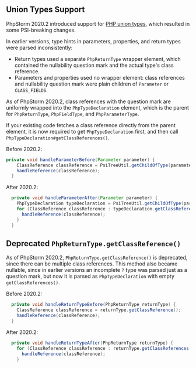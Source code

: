 [//]: # (title: Incompatible PHP OpenAPI changes in PhpStorm 2020.2)

<!-- Copyright 2000-2022 JetBrains s.r.o. and other contributors. Use of this source code is governed by the Apache 2.0 license that can be found in the LICENSE file. -->

## Union Types Support
PhpStorm 2020.2 introduced support for [PHP union types](https://wiki.php.net/rfc/union_types_v2), which resulted in some PSI-breaking changes.

In earlier versions, type hints in parameters, properties, and return types were parsed inconsistently:
* Return types used a separate `PhpReturnType` wrapper element, which contained the nullability question mark and the actual type's class reference.
* Parameters and properties used no wrapper element: class references and nullability question mark were plain children of `Parameter` or `CLASS_FIELDS`.

As of PhpStorm 2020.2, class references with the question mark are uniformly wrapped into the `PhpTypeDeclaration` element, which is the parent for `PhpReturnType`, `PhpFieldType`, and `PhpParameterType`.

If your existing code fetches a class reference directly from the parent element, it is now required to get `PhpTypeDeclaration` first, and then call `PhpTypeDeclaration#getClassReferences()`.

Before 2020.2:

```java
private void handleParameterBefore(Parameter parameter) {
    ClassReference classReference = PsiTreeUtil.getChildOfType(parameter, ClassReference.class);
    handleReference(classReference);
  }
```

After 2020.2:

```java
  private void handleParameterAfter(Parameter parameter) {
    PhpTypeDeclaration typeDeclaration = PsiTreeUtil.getChildOfType(parameter, PhpTypeDeclaration.class);
    for (ClassReference classReference : typeDeclaration.getClassReferences()) {
      handleReference(classReference);
    }
  }
```

## Deprecated `PhpReturnType.getClassReference()`
As of PhpStorm 2020.2, `PhpReturnType.getClassReference()` is deprecated, since there can be multiple class references.
This method also became nullable, since in earlier versions an incomplete `?` type was parsed just as a question mark, but now it is parsed as `PhpTypeDeclaration` with empty `getClassReferences()`.

Before 2020.2:

```java
  private void handleReturnTypeBefore(PhpReturnType returnType) {
    ClassReference classReference = returnType.getClassReference();
    handleReference(classReference);
  }
```

After 2020.2:

```java
  private void handleReturnTypeAfter(PhpReturnType returnType) {
    for (ClassReference classReference : returnType.getClassReferences()) {
      handleReference(classReference);
    }
```